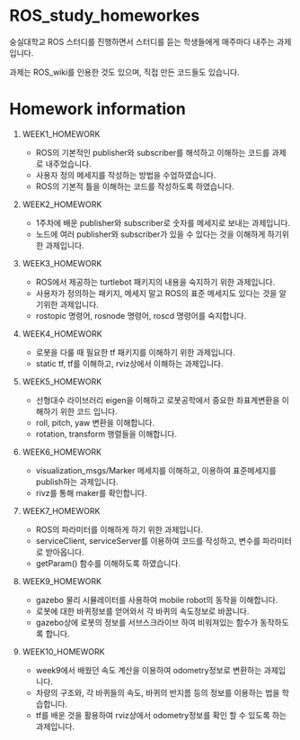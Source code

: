 # ROS_study_homeworkes
숭실대학교 ROS 스터디를 진행하면서 스터디를 듣는 학생들에게 매주마다 내주는 과제입니다.

과제는 ROS_wiki를 인용한 것도 있으며, 직접 만든 코드들도 있습니다.

# Homework information
1. WEEK1_HOMEWORK
    * ROS의 기본적인 publisher와 subscriber를 해석하고 이해하는 코드를 과제로 내주었습니다.
    * 사용자 정의 메세지를 작성하는 방법을 수업하였습니다.
    * ROS의 기본적 틀을 이해하는 코드를 작성하도록 하였습니다.
    
2. WEEK2_HOMEWORK
    * 1주차에 배운 publisher와 subscriber로 숫자를 메세지로 보내는 과제입니다.
    * 노드에 여러 publisher와 subscriber가 있을 수 있다는 것을 이해하게 하기위한 과제입니다.

3. WEEK3_HOMEWORK
    * ROS에서 제공하는 turtlebot 패키지의 내용을 숙지하기 위한 과제입니다.
    * 사용자가 정의하는 패키지, 메세지 말고 ROS의 표준 메세지도 있다는 것을 알기위한 과제입니다.
    * rostopic 명령어, rosnode 명령어, roscd 명령어를 숙지합니다.
   
4. WEEK4_HOMEWORK
    * 로봇을 다룰 때 필요한 tf 패키지를 이해하기 위한 과제입니다.
    * static tf, tf를 이해하고, rviz상에서 이해하는 과제입니다.
    
5. WEEK5_HOMEWORK
    * 선형대수 라이브러리 eigen을 이해하고 로봇공학에서 중요한 좌표계변환을 이해하기 위한 코드 입니다.
    * roll, pitch, yaw 변환을 이해합니다.
    * rotation, transform 행렬들을 이해합니다.
    
6. WEEK6_HOMEWORK
      * visualization_msgs/Marker 메세지를 이해하고, 이용하여 표준메세지를 publish하는 과제입니다.
      * rivz를 통해 maker를 확인합니다.
      
7. WEEK7_HOMEWORK
      * ROS의 파라미터를 이해하게 하기 위한 과제입니다.
      * serviceClient, serviceServer를 이용하여 코드를 작성하고, 변수를 파라미터로 받아옵니다.
      * getParam() 함수를 이해하도록 하였습니다.
      
8. WEEK9_HOMEWORK
      * gazebo 물리 시뮬레이터를 사용하여 mobile robot의 동작을 이해합니다.
      * 로봇에 대한 바퀴정보를 얻어와서 각 바퀴의 속도정보로 바꿉니다.
      * gazebo상에 로봇의 정보를 서브스크라이브 하여 비워져있는 함수가 동작하도록 합니다.
      
9. WEEK10_HOMEWORK
      * week9에서 배웠던 속도 계산을 이용하여 odometry정보로 변환하는 과제입니다.
      * 차량의 구조와, 각 바퀴들의 속도, 바퀴의 반지름 등의 정보를 이용하는 법을 학습합니다.
      * tf를 배운 것을 활용하여 rviz상에서 odometry정보를 확인 할 수 있도록 하는 과제입니다.
      
      
      
